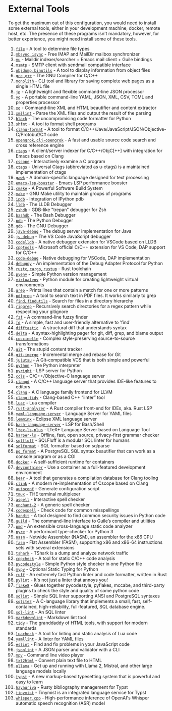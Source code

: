 # External Tools
To get the maximum out of this configuration, you would need to install some
external tools, either in your development machine, docker, remote host, etc.
The presence of these programs isn't mandatory, however, for better experience,
you might need install some of these tools.

1. [`file`](https://darwinsys.com/file) - A tool to determine file types
2. [`mbsync`, `isync`](https://isync.sourceforge.io) - Free IMAP and MailDir mailbox synchronizer
3. [`mu`](https://github.com/djcb/mu) - Maildir indexer/searcher + Emacs mail client + Guile bindings
4. [`msmtp`](https://github.com/marlam/msmtp) - SMTP client with sendmail compatible interface
5. [`objdump`, `binutils`](https://en.wikipedia.org/wiki/Objdump) - A tool to display information from object files
6. [`gcc`, `g++`](https://gcc.gnu.org) - The GNU Compiler for C/C++
7. [`monolith`](https://github.com/Y2Z/monolith) - CLI tool and library for saving complete web pages as a single HTML file
8. [`jq`](https://github.com/jqlang/jq) - A lightweight and flexible command-line JSON processor
9. [`yq`](https://github.com/mikefarah/yq) - A portable command-line YAML, JSON, XML, CSV, TOML and properties processor
10. [`xq`](https://github.com/sibprogrammer/xq) - Command-line XML and HTML beautifier and content extractor
11. [`xmllint`](https://github.com/GNOME/libxml2) - Parse the XML files and output the result of the parsing
12. [`black`](https://github.com/psf/black) - The uncompromising code formatter for Python
13. [`shfmt`](https://github.com/mvdan/sh) - A tool to format shell programs
14. [`clang-format`](https://clang.llvm.org/docs/ClangFormat.html) - A tool to format C/C++/Java/JavaScript/JSON/Objective-C/Protobuf/C# code
15. [`opengrok`, `clj-opengrok`](https://github.com/youngker/clj-opengrok) - A fast and usable source code search and cross reference engine
16. [`rtags`](https://github.com/Andersbakken/rtags) - A client/server indexer for C/C++/ObjC[++] with integration for Emacs based on Clang
17. [`cscope`](https://cscope.sourceforge.net) - Interactively examine a C program
18. [`ctags`](https://github.com/universal-ctags/ctags) - Universal Ctags (abbreviated as u-ctags) is a maintained implementation of ctags
19. [`gawk`](https://www.gnu.org/software/gawk) - A domain-specific language designed for text processing
20. [`emacs-lsp-booster`](https://github.com/blahgeek/emacs-lsp-booster) - Emacs LSP performance booster
21. [`cmake`](https://github.com/Kitware/CMake) - A Powerful Software Build System
22. [`make`](https://www.gnu.org/software/make) - GNU Make utility to maintain groups of programs
23. [`ipdb`](https://github.com/gotcha/ipdb) - Integration of IPython pdb
24. [`lldb`](https://lldb.llvm.org) - The LLDB Debugger
25. [`zshdb`](https://github.com/rocky/zshdb) - GDB-like "trepan" debugger for Zsh
26. [`bashdb`](https://bashdb.sourceforge.net) - The Bash Debugger
27. [`pdb`](https://docs.python.org/3/library/pdb.html) - The Python Debugger
28. [`gdb`](https://www.sourceware.org/gdb) - The GNU Debugger
29. [`java-debug`](https://github.com/microsoft/java-debug) - The debug server implementation for Java
30. [`js-debug`](https://github.com/microsoft/vscode-js-debug) - The VS Code JavaScript debugger
31. [`codelldb`](https://github.com/vadimcn/codelldb) - A native debugger extension for VSCode based on LLDB
32. [`cpptools`](https://github.com/microsoft/vscode-cpptools) - Microsoft official C/C++ extension for VS Code, DAP support for C/C++
33. [`code-debug`](https://github.com/WebFreak001/code-debug) - Native debugging for VSCode, DAP implementation
34. [`debugpy`](https://github.com/microsoft/debugpy) - An implementation of the Debug Adapter Protocol for Python
35. [`rustc`, `cargo`, `rustup`](https://github.com/rust-lang/rust) - Rust toolchain
36. [`pyenv`](https://github.com/pyenv/pyenv) - Simple Python version management
37. [`virtualenv`](https://docs.python.org/3/library/venv.html) - Python module for creating lightweight virtual environments
38. [`grep`](https://www.gnu.org/software/grep/manual/grep.html) - Prints lines that contain a match for one or more patterns
39. [`pdfgrep`](https://gitlab.com/pdfgrep/pdfgrep) - A tool to search text in PDF files. It works similarly to grep
40. [`find`, `findutils`](https://www.gnu.org/software/findutils) - Search for files in a directory hierarchy
41. [`ripgrep`](https://github.com/BurntSushi/ripgrep) - Recursively search directories for a regex pattern while respecting your gitignore
42. [`fzf`](https://github.com/junegunn/fzf) - A command-line fuzzy finder
43. [`fd`](https://github.com/sharkdp/fd) - A simple, fast and user-friendly alternative to 'find'
44. [`difftastic`](https://github.com/Wilfred/difftastic) - A structural diff that understands syntax
45. [`delta`](https://github.com/dandavison/delta) - A syntax-highlighting pager for git, diff, grep, and blame output
46. [`coccinelle`](https://github.com/coccinelle/coccinelle) - Complex style-preserving source-to-source transformations
47. [`git`](https://github.com/git/git) - The stupid content tracker
48. [`git-imerge`](https://github.com/mhagger/git-imerge) - Incremental merge and rebase for Git
49. [`jujutsu`](https://github.com/martinvonz/jj) - A Git-compatible VCS that is both simple and powerful
50. [`python`](https://python.org) - The Python interpreter
51. [`pyright`](https://github.com/microsoft/pyright) - LSP server for Python
52. [`ccls`](https://github.com/MaskRay/ccls) - C/C++/Objective-C language server
53. [`clangd`](https://clangd.llvm.org) - A C/C++ language server that provides IDE-like features to editors
54. [`clang`](https://clang.llvm.org) - A C language family frontend for LLVM
55. [`clang-tidy`](https://clang.llvm.org/extra/clang-tidy) - Clang-based C++ “linter” tool
56. [`luac`](https://www.lua.org) - Lua compiler
57. [`rust-analyzer`](https://github.com/rust-lang/rust-analyzer) - A Rust compiler front-end for IDEs, aka. Rust LSP
58. [`yaml-language-server`](https://github.com/redhat-developer/yaml-language-server) - Language Server for YAML files
59. [`lemminx`](https://github.com/eclipse/lemminx) - Eclipse XML language server
60. [`bash-language-server`](https://github.com/bash-lsp/bash-language-server) - LSP for Bash/Shell
61. [`ltex-ls-plus`](https://github.com/ltex-plus/ltex-ls-plus) - LTeX+ Language Server based on Language Tool
62. [`harper-ls`](https://github.com/Automattic/harper) - Offline, fast, open source, privacy-first grammar checker
63. [`sqlfluff`](https://github.com/sqlfluff/sqlfluff) - SQLFluff is a modular SQL linter for humans
64. [`sqlformat`](https://github.com/andialbrecht/sqlparse) - SQL formatter based on sqlparse
65. [`pg_format`](https://github.com/darold/pgFormatter) - A PostgreSQL SQL syntax beautifier that can work as a console program or as a CGI
66. [`docker`](https://www.docker.com) - A self-sufficient runtime for containers
67. [`devcontainer`](https://github.com/devcontainers/cli) - Use a container as a full-featured development environment
68. [`bear`](https://github.com/rizsotto/Bear) - A tool that generates a compilation database for Clang tooling
69. [`clink`](https://github.com/Smattr/clink) - A modern re-implementation of Cscope based on Clang
70. [`autoconf`](https://www.gnu.org/software/autoconf) - Generate configuration script
71. [`tmux`](https://github.com/tmux/tmux) - THE terminal multiplexer
72. [`aspell`](https://github.com/GNUAspell/aspell) - Interactive spell checker
73. [`enchant-2`](https://github.com/AbiWord/enchant) - A generic spell checker
74. [`codespell`](https://github.com/codespell-project/codespell) - Check code for common misspellings
75. [`bandit`](https://github.com/pycqa/bandit) - A tool designed to find common security issues in Python code
76. [`guild`](https://www.gnu.org/software/guile) - The command-line interface to Guile’s compiler and utilities
77. [`pmd`](https://github.com/pmd/pmd) - An extensible cross-language static code analyzer
78. [`pyre`](https://github.com/facebook/pyre-check) - A performant type-checker for Python 3
79. [`nasm`](https://github.com/netwide-assembler/nasm) - Netwide Assembler (NASM), an assembler for the x86 CPU
80. [`fasm`](https://flatassembler.net) - Flat Assembler (FASM), supporting x86 and x86-64 instructions sets with several extensions
81. [`tshark`](https://flatassembler.net) - TShark is a dump and analyze network traffic
82. [`cppcheck`](https://github.com/danmar/cppcheck) - A tool for static C/C++ code analysis
83. [`pycodestyle`](https://github.com/pycqa/pycodestyle) - Simple Python style checker in one Python file
84. [`mypy`](https://github.com/python/mypy) - Optional Static Typing for Python
85. [`ruff`](https://github.com/astral-sh/ruff) - An extremely fast Python linter and code formatter, written in Rust
86. [`pylint`](https://github.com/pylint-dev/pylint) - It's not just a linter that annoys you!
87. [`flake8`](https://github.com/pycqa/flake8) - Glues together pycodestyle, pyflakes, mccabe, and third-party plugins to check the style and quality of some python code
88. [`sqlint`](https://github.com/purcell/sqlint) - Simple SQL linter supporting ANSI and PostgreSQL syntaxes
89. [`sqlite3`](https://github.com/sqlite/sqlite) - A C-language library that implements a small, fast, self-contained, high-reliability, full-featured, SQL database engine.
90. [`sql-lint`](https://github.com/joereynolds/sql-lint) - An SQL linter
91. [`markdownlint`](https://github.com/markdownlint/markdownlint) - Markdown lint tool
92. [`tidy`](https://github.com/htacg/tidy-html5) - The granddaddy of HTML tools, with support for modern standards
93. [`luacheck`](https://github.com/mpeterv/luacheck) - A tool for linting and static analysis of Lua code
94. [`yamllint`](https://github.com/adrienverge/yamllint) - A linter for YAML files
95. [`eslint`](https://github.com/eslint/eslint) - Find and fix problems in your JavaScript code
96. [`jsonlint`](https://github.com/zaach/jsonlint) - A JSON parser and validator with a CLI
97. [`mpv`](https://github.com/mpv-player/mpv) - Command line video player
98. [`txt2html`](nil) - Convert plain text file to HTML
99. [`ollama`](https://github.com/ollama/ollama) - Get up and running with Llama 2, Mistral, and other large language models locally
100. [`typst`](https://github.com/typst/typst) - A new markup-based typesetting system that is powerful and easy to learn
101. [`hayagriva`](https://github.com/typst/hayagriva) - Rusty bibliography management for Typst
102. [`tinymist`](https://github.com/Myriad-Dreamin/tinymist) - Tinymist is an integrated language service for Typst
103. [`whisper.cpp`](https://github.com/ggerganov/whisper.cpp) - High-performance inference of OpenAI's Whisper automatic speech recognition (ASR) model
